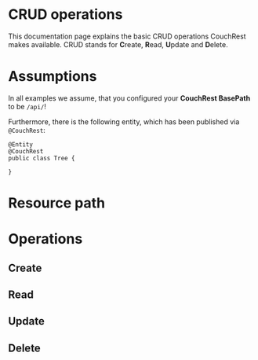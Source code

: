 # CRUD operations

This documentation page explains the basic CRUD operations CouchRest makes available. CRUD stands
for **C**reate, **R**ead, **U**pdate and **D**elete.

# Assumptions

In all examples we assume, that you configured your __CouchRest BasePath__ to be `/api/`!

Furthermore, there is the following entity, which has been published via `@CouchRest`:

```
@Entity
@CouchRest
public class Tree {
    
}
```

# Resource path

# Operations

## Create

## Read

## Update

## Delete

